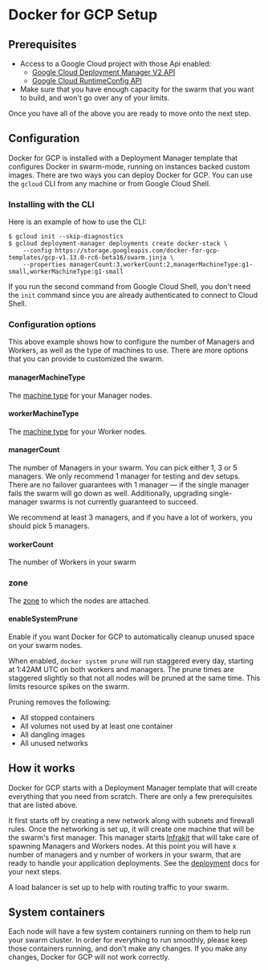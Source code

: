 <!--[metadata]>
+++
title = "Docker for GCP"
description = "Docker for GCP"
keywords = ["iaas, gcp"]
[menu.main]
identifier="docs-gcp-index"
parent = "docs-gcp"
name = "Setup & Prerequisites"
weight="100"
+++
<![end-metadata]-->

# Docker for GCP Setup

## Prerequisites

- Access to a Google Cloud project with those Api enabled:
  - [Google Cloud Deployment Manager V2 API](https://console.developers.google.com/apis/api/deploymentmanager-json.googleapis.com/overview?project=docker4x&duration=PT1H)
  - [Google Cloud RuntimeConfig API](https://console.developers.google.com/apis/api/runtimeconfig.googleapis.com/overview?project=docker4x)
- Make sure that you have enough capacity for the swarm that you want to build, and won't go over any of your limits.

Once you have all of the above you are ready to move onto the next step.

## Configuration

Docker for GCP is installed with a Deployment Manager template that configures Docker in swarm-mode, running on instances backed custom images. There are two ways you can deploy Docker for GCP. You can use the `gcloud` CLI from any machine or from Google Cloud Shell.

### Installing with the CLI

Here is an example of how to use the CLI:

```
$ gcloud init --skip-diagnostics
$ gcloud deployment-manager deployments create docker-stack \
    --config https://storage.googleapis.com/docker-for-gcp-templates/gcp-v1.13.0-rc6-beta16/swarm.jinja \
    --properties managerCount:3,workerCount:2,managerMachineType:g1-small,workerMachineType:g1-small
```

If you run the second command from Google Cloud Shell, you don't need the `init` command since
you are already authenticated to connect to Cloud Shell.

### Configuration options

This above example shows how to configure the number of Managers and Workers, as well as the type of machines to use.
There are more options that you can provide to customized the swarm.

#### managerMachineType
The [machine type](https://cloud.google.com/compute/docs/machine-types) for your Manager nodes.

#### workerMachineType
The [machine type](https://cloud.google.com/compute/docs/machine-types) for your Worker nodes.

#### managerCount
The number of Managers in your swarm. You can pick either 1, 3 or 5 managers. We only recommend 1 manager for testing and dev setups. There are no failover guarantees with 1 manager — if the single manager fails the swarm will go down as well. Additionally, upgrading single-manager swarms is not currently guaranteed to succeed.

We recommend at least 3 managers, and if you have a lot of workers, you should pick 5 managers.

#### workerCount
The number of Workers in your swarm

### zone
The [zone](https://cloud.google.com/compute/docs/regions-zones/viewing-regions-zones) to which the nodes are attached.

#### enableSystemPrune

Enable if you want Docker for GCP to automatically cleanup unused space on your swarm nodes.

When enabled, `docker system prune` will run staggered every day, starting at 1:42AM UTC on both workers and managers. The prune times are staggered slightly so that not all nodes will be pruned at the same time. This limits resource spikes on the swarm.

Pruning removes the following:
- All stopped containers
- All volumes not used by at least one container
- All dangling images
- All unused networks

## How it works

Docker for GCP starts with a Deployment Manager template that will create everything that you need from scratch. There are only a few prerequisites that are listed above.

It first starts off by creating a new network along with subnets and firewall rules. Once the networking is set up, it will create one machine that will be the swarm's first manager. This manager starts [Infrakit](https://github.com/docker/infrakit) that will take care of spawning Managers and Workers nodes. At this point you will have x number of managers and y number of workers in your swarm, that are ready to handle your application deployments. See the [deployment](../deploy.md) docs for your next steps.

A load balancer is set up to help with routing traffic to your swarm.

## System containers

Each node will have a few system containers running on them to help run your swarm cluster. In order for everything to run smoothly, please keep those containers running, and don't make any changes. If you make any changes, Docker for GCP will not work correctly.
